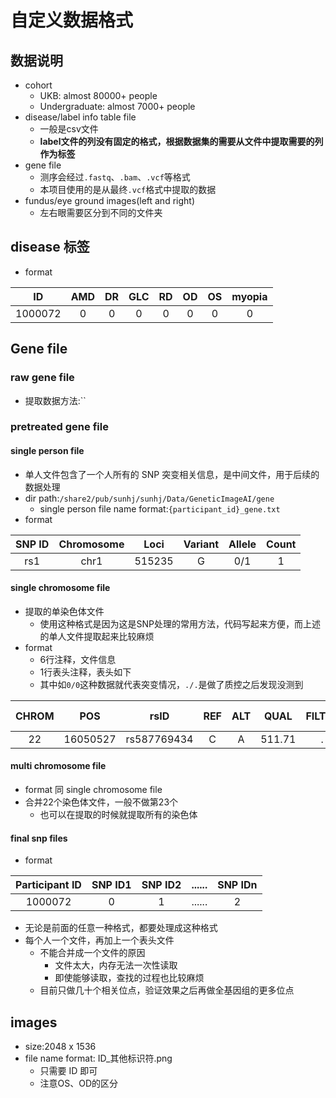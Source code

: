 # 自定义数据格式

## 数据说明

- cohort
    - UKB: almost 80000+ people
    - Undergraduate: almost 7000+ people
- disease/label info table file
    - 一般是csv文件
    - **label文件的列没有固定的格式，根据数据集的需要从文件中提取需要的列作为标签**
- gene file
    - 测序会经过`.fastq`、`.bam`、`.vcf`等格式
    - 本项目使用的是从最终`.vcf`格式中提取的数据
- fundus/eye ground images(left and right)
    - 左右眼需要区分到不同的文件夹

## disease 标签

- format

|   ID    | AMD | DR  | GLC | RD  | OD  | OS  | myopia |
|:-------:|:---:|:---:|:---:|:---:|:---:|:---:|:------:|
| 1000072 |  0  |  0  |  0  |  0  |  0  |  0  |   0    |

## Gene file

### raw gene file

- 提取数据方法:``

### pretreated gene file

#### single person file

- 单人文件包含了一个人所有的 SNP 突变相关信息，是中间文件，用于后续的数据处理
- dir path:`/share2/pub/sunhj/sunhj/Data/GeneticImageAI/gene`
    - single person file name format:`{participant_id}_gene.txt`
- format

| SNP ID | Chromosome |  Loci  | Variant | Allele | Count |
|:------:|:----------:|:------:|:-------:|:------:|:-----:|
|  rs1   |    chr1    | 515235 |    G    |  0/1   |   1   |

#### single chromosome file

- 提取的单染色体文件
    - 使用这种格式是因为这是SNP处理的常用方法，代码写起来方便，而上述的单人文件提取起来比较麻烦
- format
    - 6行注释，文件信息
    - 1行表头注释，表头如下
    - 其中如`0/0`这种数据就代表突变情况，`./.`是做了质控之后发现没测到

| CHROM |   POS    |    rsID     | REF | ALT |  QUAL  | FILTER | INFO | FORMAT | Participant ID1 | ...... | Participant IDn |
|:-----:|:--------:|:-----------:|:---:|:---:|:------:|:------:|:----:|:------:|:---------------:|:------:|:---------------:|
|  22   | 16050527 | rs587769434 |  C  |  A  | 511.71 |   .    |  PR  |   GT   |       0/0       | ...... |       0/0       |

#### multi chromosome file

- format 同 single chromosome file
- 合并22个染色体文件，一般不做第23个
    - 也可以在提取的时候就提取所有的染色体

#### final snp files

- format

| Participant ID | SNP ID1 | SNP ID2 | ...... | SNP IDn |
|:--------------:|:-------:|:-------:|:------:|:-------:|
|    1000072     |    0    |    1    | ...... |    2    |

- 无论是前面的任意一种格式，都要处理成这种格式
- 每个人一个文件，再加上一个表头文件
    - 不能合并成一个文件的原因
        - 文件太大，内存无法一次性读取
        - 即使能够读取，查找的过程也比较麻烦
    - 目前只做几十个相关位点，验证效果之后再做全基因组的更多位点

## images

- size:2048 x 1536
- file name format: ID_其他标识符.png
    - 只需要 ID 即可
    - 注意OS、OD的区分
